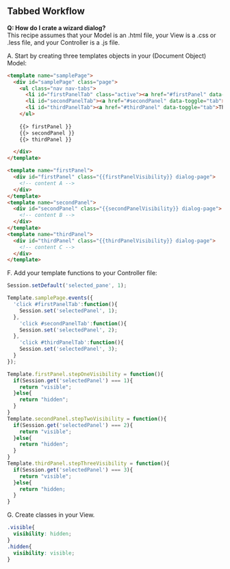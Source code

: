 ## Tabbed Workflow  

**Q:  How do I crate a wizard dialog?**  
This recipe assumes that your Model is an .html file, your View is a .css or .less file, and your Controller is a .js file.

A.  Start by creating three templates objects in your (Document Object) Model:

````html
<template name="samplePage">
  <div id="samplePage" class="page">
    <ul class="nav nav-tabs">
      <li id="firstPanelTab" class="active"><a href="#firstPanel" data-toggle="tab">First</a></li>
      <li id="secondPanelTab"><a href="#secondPanel" data-toggle="tab">Second</a></li>
      <li id="thirdPanelTab"><a href="#thirdPanel" data-toggle="tab">Third</a></li>
    </ul>
    
    {{> firstPanel }}
    {{> secondPanel }}
    {{> thirdPanel }}

  </div>
</template>

<template name="firstPanel">
  <div id="firstPanel" class="{{firstPanelVisibility}} dialog-page">
    <!-- content A -->
  </div>
</template>
<template name="secondPanel">
  <div id="secondPanel" class="{{secondPanelVisibility}} dialog-page">
    <!-- content B -->
  </div>
</template>
<template name="thirdPanel">
  <div id="thirdPanel" class="{{thirdPanelVisibility}} dialog-page">
    <!-- content C -->
  </div>
</template>
````



F.  Add your template functions to your Controller file:

````js
Session.setDefault('selected_pane', 1);

Template.samplePage.events({
  'click #firstPanelTab':function(){
    Session.set('selectedPanel', 1);
  },
    'click #secondPanelTab':function(){
    Session.set('selectedPanel', 2);
  },
    'click #thirdPanelTab':function(){
    Session.set('selectedPanel', 3);
  }
});

Template.firstPanel.stepOneVisibility = function(){
  if(Session.get('selectedPanel') === 1){
    return "visible";
  }else{
    return "hidden";
  }
}
Template.secondPanel.stepTwoVisibility = function(){
  if(Session.get('selectedPanel') === 2){
    return "visible";
  }else{
    return "hidden";
  }
}
Template.thirdPanel.stepThreeVisibility = function(){
  if(Session.get('selectedPanel') === 3){
    return "visible";
  }else{
    return "hidden;
  }
}
````

G.  Create classes in your View.

````css
.visible{
  visibility: hidden;
}
.hidden{
  visibility: visible;
}
````
